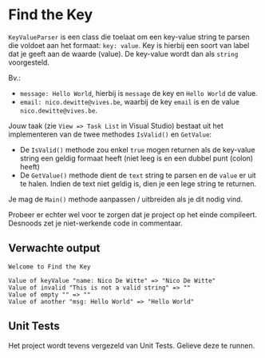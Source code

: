 # Find the Key

`KeyValueParser` is een class die toelaat om een key-value string te parsen die voldoet aan het formaat: `key: value`. Key is hierbij een soort van label dat je geeft aan de waarde (value). De key-value wordt dan als `string` voorgesteld.

Bv.:

* `message: Hello World`, hierbij is `message` de key en `Hello World` de value.
* `email: nico.dewitte@vives.be`, waarbij de key `email` is en de value `nico.dewitte@vives.be`.

Jouw taak (zie `View => Task List` in Visual Studio) bestaat uit het implementeren van de twee methodes `IsValid()` en `GetValue`:

* De `IsValid()` methode zou enkel `true` mogen returnen als de key-value string een geldig formaat heeft (niet leeg is en een dubbel punt (colon) heeft)
* De `GetValue()` methode dient de `text` string te parsen en de `value` er uit te halen. Indien de text niet geldig is, dien je een lege string te returnen.

Je mag de `Main()` methode aanpassen / uitbreiden als je dit nodig vind.

Probeer er echter wel voor te zorgen dat je project op het einde compileert. Desnoods zet je niet-werkende code in commentaar.

## Verwachte output

```text
Welcome to Find the Key

Value of keyValue "name: Nico De Witte" => "Nico De Witte"
Value of invalid "This is not a valid string" => ""
Value of empty "" => ""
Value of another "msg: Hello World" => "Hello World"
```

## Unit Tests

Het project wordt tevens vergezeld van Unit Tests. Gelieve deze te runnen.
